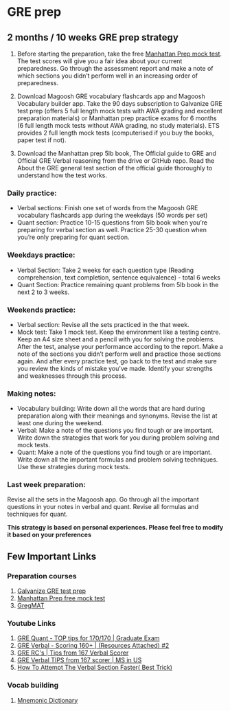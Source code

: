 # GRE prep

## 2 months / 10 weeks GRE prep strategy 


1. Before starting the preparation, take the free [Manhattan Prep mock test](https://www.manhattanprep.com/gre/free-gre-practice-test/). The test scores will give you a fair idea about your current preparedness. Go through the assessment report and make a note of which sections you didn’t perform well in an increasing order of preparedness.

2. Download Magoosh GRE vocabulary flashcards app and Magoosh Vocabulary builder app. Take the 90 days subscription to Galvanize GRE test prep (offers 5 full length mock tests with AWA grading and excellent preparation materials) or Manhattan prep practice exams for 6 months (6 full length mock tests without AWA grading, no study materials). ETS provides 2 full length mock tests (computerised if you buy the books, paper test if not).

3. Download the Manhattan prep 5lb book, The Official guide to GRE and Official GRE Verbal reasoning from the drive or GitHub repo. Read the About the GRE general test section of the official guide thoroughly to understand how the test works.

### Daily practice:
* Verbal sections:
Finish one set of words from the Magoosh GRE vocabulary flashcards app during the weekdays (50 words per set)
* Quant section:
Practice 10-15 questions from 5lb book when you’re preparing for verbal section as well.
Practice 25-30 question when you’re only preparing for quant section.

### Weekdays practice:
* Verbal Section:
Take 2 weeks for each question type (Reading comprehension, text completion, sentence equivalence) - total 6 weeks
* Quant Section:
Practice remaining quant problems from 5lb book in the next 2 to 3 weeks.


### Weekends practice:
* Verbal section:
Revise all the sets practiced in the that week.
* Mock test:
Take 1 mock test. Keep the environment like a testing centre. Keep an A4 size sheet and a pencil with you for solving the problems.
After the test, analyse your performance according to the report. Make a note of the sections you didn’t perform well and practice those sections again. 
And after every practice test, go back to the test and make sure you review the kinds of mistake you've made. Identify your strengths and weaknesses through this process.

### Making notes:
* Vocabulary building:
Write down all the words that are hard during preparation along with their meanings and synonyms. Revise the list at least one during the weekend.
* Verbal:
Make a note of the questions you find tough or are important. Write down the strategies that work for you during problem solving and mock tests.
* Quant:
Make a note of the questions you find tough or are important. Write down all the important formulas and problem solving techniques. Use these strategies during mock tests.

### Last week preparation:
Revise all the sets in the Magoosh app.
Go through all the important questions in your notes in verbal and quant. Revise all formulas and techniques for quant.

**This strategy is based on personal experiences. Please feel free to modify it based on your preferences**

## Few Important Links

### Preparation courses

1. [Galvanize GRE test prep](https://galvanizetestprep.com/gre-test-prep/)
2. [Manhattan Prep free mock test](https://www.manhattanprep.com/gre/resources/)
3. [GregMAT](https://www.gregmat.com/)

### Youtube Links

1. [GRE Quant - TOP tips for 170/170 | Graduate Exam](https://www.youtube.com/watch?v=VsH_3Lf5UGc&t=304s)
2. [GRE Verbal - Scoring 160+ | (Resources Attached) #2](https://www.youtube.com/watch?v=KSArEIaQnSQ&t=483s)
3. [GRE RC's | Tips from 167 Verbal Scorer](https://www.youtube.com/watch?v=tmtFXw22p2w&t=83s)
4. [GRE Verbal TIPS from 167 scorer | MS in US](https://www.youtube.com/watch?v=UkD7UB2K0WU)
5. [How To Attempt The Verbal Section Faster( Best Trick)](https://www.youtube.com/watch?v=TIwM5F4NtTM)

### Vocab building

1. [Mnemonic Dictionary](https://mnemonicdictionary.com/)


